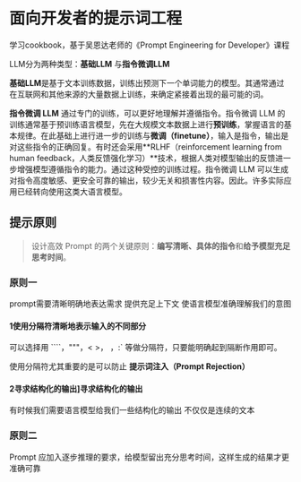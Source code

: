 # 面向开发者的提示词工程

学习cookbook，基于吴恩达老师的《Prompt Engineering for Developer》课程

LLM分为两种类型：**基础LLM** 与**指令微调LLM**

**基础LLM**是基于文本训练数据，训练出预测下一个单词能力的模型。其通常通过在互联网和其他来源的大量数据上训练，来确定紧接着出现的最可能的词。

**指令微调 LLM** 通过专门的训练，可以更好地理解并遵循指令。指令微调 LLM 的训练通常基于预训练语言模型，先在大规模文本数据上进行**预训练**，掌握语言的基本规律。在此基础上进行进一步的训练与**微调（finetune）**，输入是指令，输出是对这些指令的正确回复。有时还会采用**RLHF（reinforcement learning from human feedback，人类反馈强化学习）**技术，根据人类对模型输出的反馈进一步增强模型遵循指令的能力。通过这种受控的训练过程。指令微调 LLM 可以生成对指令高度敏感、更安全可靠的输出，较少无关和损害性内容。因此。许多实际应用已经转向使用这类大语言模型。

## 提示原则

> 设计高效 Prompt 的两个关键原则：**编写清晰、具体的指令**和**给予模型充足思考时间**。

### 原则一

prompt需要清晰明确地表达需求 提供充足上下文 使语言模型准确理解我们的意图

#### 1使用分隔符清晰地表示输入的不同部分

可以选择用 ````，"""，< >，<tag> </tag>，:` 等做分隔符，只要能明确起到隔断作用即可。

使用分隔符尤其重要的是可以防止 **提示词注入（Prompt Rejection）**

#### 2寻求结构化的输出]寻求结构化的输出

有时候我们需要语言模型给我们一些结构化的输出 不仅仅是连续的文本



### 原则二

 Prompt 应加入逐步推理的要求，给模型留出充分思考时间，这样生成的结果才更准确可靠

